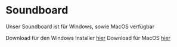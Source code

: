 # Soundboard

Unser Soundboard ist für Windows, sowie MacOS verfügbar

Download für den Windows Installer <a href="">hier</a>
Download für MacOS <a href="">hier</a>

